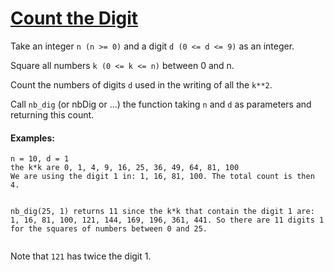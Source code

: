 # [Count the Digit](https://www.codewars.com/kata/566fc12495810954b1000030)

<div class="markdown prose max-w-none" id="description"><p>Take an integer <code>n (n &gt;= 0)</code> and a digit <code>d (0 &lt;= d &lt;= 9)</code> as an integer. </p>
<p>Square all numbers <code>k (0 &lt;= k &lt;= n)</code> between 0 and n. </p>
<p>Count the numbers of digits <code>d</code> used in the writing of all the <code>k**2</code>. </p>
<p>Call <code>nb_dig</code> (or nbDig or ...) the function taking <code>n</code> and <code>d</code> as parameters and returning this count.</p>
<h4 id="examples">Examples:</h4>
<pre><code>n = 10, d = 1 
the k*k are 0, 1, 4, 9, 16, 25, 36, 49, 64, 81, 100
We are using the digit 1 in: 1, 16, 81, 100. The total count is then 4.

nb_dig(25, 1) returns 11 since
the k*k that contain the digit 1 are:
1, 16, 81, 100, 121, 144, 169, 196, 361, 441.
So there are 11 digits 1 for the squares of numbers between 0 and 25.
</code></pre>
<p>Note that <code>121</code> has twice the digit 1.</p>
</div>